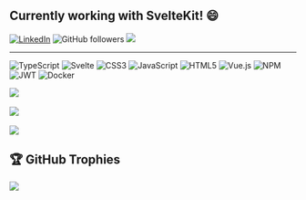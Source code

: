 ## Currently working with SvelteKit! 😄

[![LinkedIn](https://img.shields.io/badge/LinkedIn-%230077B5.svg?logo=linkedin&logoColor=white)](https://linkedin.com/in/moises-hidalgo)
![GitHub followers](https://img.shields.io/github/followers/shiinoya?style=social)
[![](https://visitcount.itsvg.in/api?id=shiinoya&icon=2&color=7)](https://visitcount.itsvg.in)

---
![TypeScript](https://img.shields.io/badge/typescript-%23007ACC.svg?style=for-the-badge&logo=typescript&logoColor=white)
![Svelte](https://img.shields.io/badge/svelte-%23f1413d.svg?style=for-the-badge&logo=svelte&logoColor=white)
![CSS3](https://img.shields.io/badge/css3-%231572B6.svg?style=for-the-badge&logo=css3&logoColor=white)
![JavaScript](https://img.shields.io/badge/javascript-%23323330.svg?style=for-the-badge&logo=javascript&logoColor=%23F7DF1E)
![HTML5](https://img.shields.io/badge/html5-%23E34F26.svg?style=for-the-badge&logo=html5&logoColor=white)
![Vue.js](https://img.shields.io/badge/vuejs-%2335495e.svg?style=for-the-badge&logo=vuedotjs&logoColor=%234FC08D)
![NPM](https://img.shields.io/badge/NPM-%23000000.svg?style=for-the-badge&logo=npm&logoColor=white)
![JWT](https://img.shields.io/badge/JWT-black?style=for-the-badge&logo=JSON%20web%20tokens)
![Docker](https://img.shields.io/badge/docker-%230db7ed.svg?style=for-the-badge&logo=docker&logoColor=white)

![](https://github-readme-stats.vercel.app/api?username=shiinoya&theme=slateorange&hide_border=false&include_all_commits=true&count_private=true)
<br/><br/>
![](https://github-readme-streak-stats.herokuapp.com/?user=shiinoya&theme=slateorange&hide_border=false)
<br/><br/>
![](https://github-readme-stats.vercel.app/api/top-langs/?username=shiinoya&theme=slateorange&hide_border=false&include_all_commits=true&count_private=true&layout=compact)

## 🏆 GitHub Trophies
![](https://github-profile-trophy.vercel.app/?username=shiinoya&theme=darkhub&no-frame=true&no-bg=true&margin-w=4)
